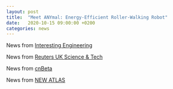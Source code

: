 ```yaml
---
layout: post
title:  "Meet ANYmal: Energy-Efficient Roller-Walking Robot"
date:   2020-10-15 09:00:00 +0200
categories: news
---
```

News from [Interesting Engineering](https://interestingengineering.com/meet-anymal-energy-efficient-roller-walking-robot)

News from [Reuters UK Science & Tech](https://interestingengineering.com/meet-anymal-energy-efficient-roller-walking-robot)

News from [cnBeta](https://www.cnbeta.com/articles/science/1041223.htm)

News from [NEW ATLAS](https://newatlas.com/robotics/anymal-quadruped-robot-wheels)
